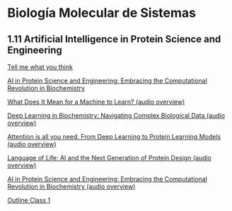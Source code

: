 # Biología Molecular de Sistemas
## 1.11 Artificial Intelligence in Protein Science and Engineering

[Tell me what you think](https://www.mentimeter.com/app/presentation/n/al4xhwkgktjyb7qynjsnbc5xocorvpho/edit?source=share-modal)

[AI in Protein Science and Engineering: Embracing the Computational Revolution in Biochemistry](https://amoyag.github.io/BMS/AI_Protein_Study_Design)

[What Does It Mean for a Machine to Learn? (audio overview)](https://amoyag.github.io/BMS/1_Machine_Learning.mp3?raw=true)

[Deep Learning in Biochemistry: Navigating Complex
Biological Data (audio overview)](https://amoyag.github.io/BMS/2_Deep_learning.mp3?raw=true)

[Attention is all you need. From Deep Learning to
Protein Learning Models (audio overview)](https://amoyag.github.io/BMS/3_DL_to_Gen_AI.mp3?raw=true)

[Language of Life: AI and the Next Generation of
Protein Design (audio overview)](https://amoyag.github.io/BMS/4_AI_protein_science.mp3?raw=true)

[AI in Protein Science and Engineering: Embracing the Computational Revolution in Biochemistry (audio overview)](https://amoyag.github.io/BMS/AI_in_Protein_Science_and_Engineering.mp3?raw=true)


[Outline Class 1 ](https://amoyag.github.io/BMS/AI_Protein_Study_Design-class1_outline)
